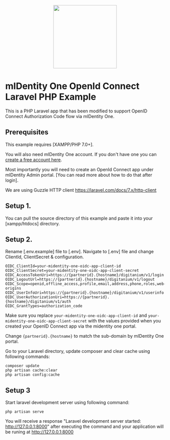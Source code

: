 <p align="center"><img src="https://www.kobil.com/download/presales/mIDProvider/logo.png" width="200"></p>


# mIDentity One OpenId Connect Laravel PHP Example
This is a PHP Laravel app that has been modified to support OpenID Connect Authorization Code flow via mIDentity One.

## Prerequisites
This example requires [XAMPP/PHP 7.0+].

You will also need mIDentity One account. If you don't have one you can [create a free account here](https://midentity.one/selfenrollment).

Most importantly you will need to create an OpenId Connect app under mIDentity Admin portal. [You can read more about how to do that after login].

We are using Guzzle HTTP client <a href="https://laravel.com/docs/7.x/http-client">https://laravel.com/docs/7.x/http-client</a>

## Setup 1.
You can pull the source directory of this example and paste it into your [xampp/htdocs] directory.

## Setup 2.
Rename [.env.example] file to [.env]. Navigate to [.env] file and change ClientId, ClientSecret &amp; configuration.

```
OIDC_ClientId=your-midentity-one-oidc-app-client-id
OIDC_ClientSecret=your-midentity-one-oidc-app-client-secret
OIDC_AccessTokenUri=https://{partnerid}.{hostname}/digitanium/v1/login
OIDC_LogoutUrl=https://{partnerid}.{hostname}/digitanium/v1/logout
OIDC_Scope=openid,offline_access,profile,email,address,phone,roles,web-origins
OIDC_UserInfoUri=https://{partnerid}.{hostname}/digitanium/v1/userinfo
OIDC_UserAuthorizationUri=https://{partnerid}.{hostname}/digitanium/v1/auth
OIDC_GrantTypes=authorization_code
```
Make sure you replace `your-midentity-one-oidc-app-client-id` and `your-midentity-one-oidc-app-client-secret` with the values provided when you created your OpenID Connect app via the midentity one portal.

Change `{partnerid}.{hostname}` to match the sub-domain by mIDentity One portal.

Go to your Laravel directory, update composer and clear cache using following commands:
```
composer update
php artisan cache:clear
php artisan config:cache
```

## Setup 3
Start laravel development server using following command:
```
php artisan serve
```
You will receive a response "Laravel development server started: http://127.0.0.1:8000" after executing the command and your application will be runing at http://127.0.0.1:8000


